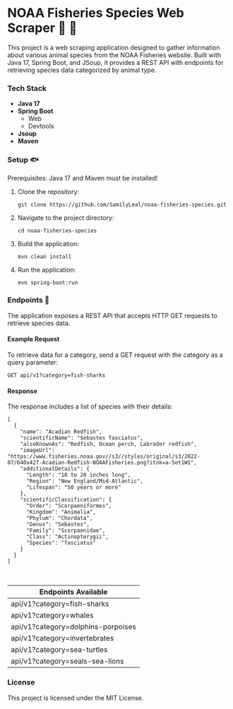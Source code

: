 # NOAA Fisheries Species Web Scraper 🐙 🫧
This project is a web scraping application designed to gather information about various animal species from the NOAA Fisheries website. Built with Java 17, Spring Boot, and JSoup, it provides a REST API with endpoints for retrieving species data categorized by animal type.

### Tech Stack 
- **Java 17**
- **Spring Boot**
  - Web
  - Devtools 
- **Jsoup**
- **Maven**


### Setup 🐟
Prerequisites: Java 17 and Maven must be installed! 

1. Clone the repository:
   ```
   git clone https://github.com/SamilyLeal/noaa-fisheries-species.git
   ```
3. Navigate to the project directory:
   ```
   cd noaa-fisheries-species
   ```
5. Build the application:
   ```
   mvn clean install
   ```
7. Run the application:
   ```
   mvn spring-boot:run
   ```

### Endpoints 🐳
The application exposes a REST API that accepts HTTP GET requests to retrieve species data.

#### Example Request

To retrieve data for a category, send a GET request with the category as a query parameter:
```
GET api/v1?category=fish-sharks
```

#### Response
The response includes a list of species with their details:
```
[
  {
    "name": "Acadian Redfish",
    "scientificName": "Sebastes fasciatus",
    "alsoKnownAs": "Redfish, Ocean perch, Labrador redfish",
    "imageUrl": "https://www.fisheries.noaa.gov//s3//styles/original/s3/2022-07/640x427-Acadian-Redfish-NOAAFisheries.png?itok=a-5et1W1",
    "additionalDetails": {
      "Length": "18 to 20 inches long",
      "Region": "New England/Mid-Atlantic",
      "Lifespan": "50 years or more"
    },
    "scientificClassification": {
      "Order": "Scorpaeniformes",
      "Kingdom": "Animalia",
      "Phylum": "Chordata",
      "Genus": "Sebastes",
      "Family": "Scorpaenidae",
      "Class": "Actinopterygii",
      "Species": "fasciatus"
    }
  }
]
```
<br>

| Endpoints Available |
| -- |
| api/v1?category=fish-sharks |
| api/v1?category=whales |
| api/v1?category=dolphins-porpoises |
| api/v1?category=invertebrates |
| api/v1?category=sea-turtles |
| api/v1?category=seals-sea-lions |

### License 
This project is licensed under the MIT License.

